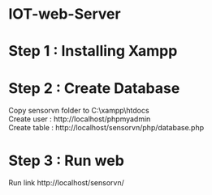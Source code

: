 # IOT-web-Server
# Step 1 : Installing Xampp
# Step 2 : Create Database
Copy sensorvn folder to C:\xampp\htdocs </br>
Create user : http://localhost/phpmyadmin </br>
Create table : http://localhost/sensorvn/php/database.php
# Step 3 : Run web
Run link http://localhost/sensorvn/
